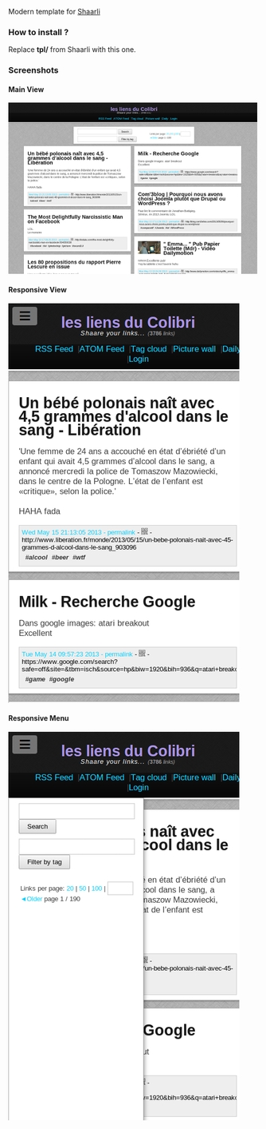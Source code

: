 Modern template for [Shaarli](https://github.com/sebsauvage/Shaarli 'Shaarli The personal, minimalist, super-fast, no-database delicious clone.')

### How to install ?

Replace **tpl/** from Shaarli with this one.


### Screenshots

#### Main View

![Main view](https://github.com/dhoko/ShaarliTemplate/raw/master/main_view.png)

#### Responsive View

![Responsive view](https://github.com/dhoko/ShaarliTemplate/raw/master/responsive_view.png)

#### Responsive Menu
![Responsive view Menu](https://github.com/dhoko/ShaarliTemplate/raw/master/responsive_view_toggle.png)

